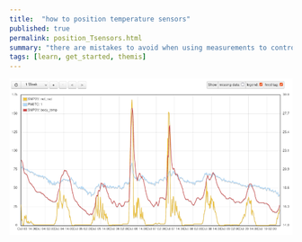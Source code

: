 ```yaml
---
title:  "how to position temperature sensors"
published: true
permalink: position_Tsensors.html
summary: "there are mistakes to avoid when using measurements to control thermal comfort ..."
tags: [learn, get_started, themis]
---
```

![](Tsens_pos.png)
